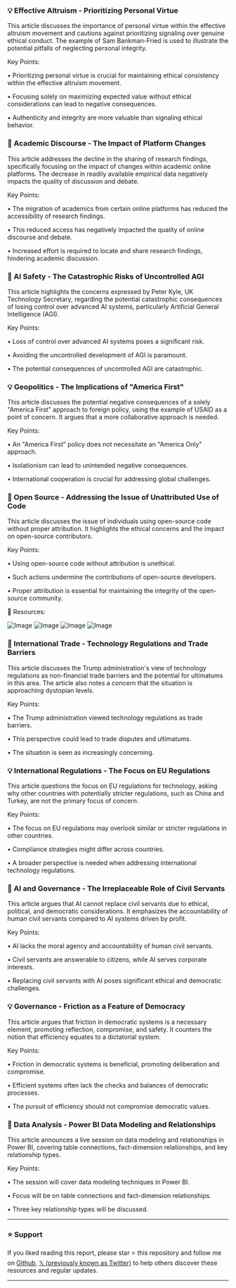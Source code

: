 ### 💡 Effective Altruism - Prioritizing Personal Virtue

This article discusses the importance of personal virtue within the effective altruism movement and cautions against prioritizing signaling over genuine ethical conduct.  The example of Sam Bankman-Fried is used to illustrate the potential pitfalls of neglecting personal integrity.

Key Points:

• Prioritizing personal virtue is crucial for maintaining ethical consistency within the effective altruism movement.


•  Focusing solely on maximizing expected value without ethical considerations can lead to negative consequences.


•  Authenticity and integrity are more valuable than signaling ethical behavior.


### 🤖  Academic Discourse - The Impact of Platform Changes

This article addresses the decline in the sharing of research findings, specifically focusing on the impact of changes within academic online platforms. The decrease in readily available empirical data negatively impacts the quality of discussion and debate.

Key Points:

• The migration of academics from certain online platforms has reduced the accessibility of research findings.


• This reduced access has negatively impacted the quality of online discourse and debate.


•  Increased effort is required to locate and share research findings, hindering academic discussion.



### 🤖 AI Safety - The Catastrophic Risks of Uncontrolled AGI

This article highlights the concerns expressed by Peter Kyle, UK Technology Secretary, regarding the potential catastrophic consequences of losing control over advanced AI systems, particularly Artificial General Intelligence (AGI).

Key Points:

• Loss of control over advanced AI systems poses a significant risk.


• Avoiding the uncontrolled development of AGI is paramount.


•  The potential consequences of uncontrolled AGI are catastrophic.



### 💡 Geopolitics - The Implications of "America First"

This article discusses the potential negative consequences of a solely "America First" approach to foreign policy, using the example of USAID as a point of concern.  It argues that a more collaborative approach is needed.

Key Points:

• An "America First" policy does not necessitate an "America Only" approach.


•  Isolationism can lead to unintended negative consequences.


•  International cooperation is crucial for addressing global challenges.



### 🤖 Open Source - Addressing the Issue of Unattributed Use of Code

This article discusses the issue of individuals using open-source code without proper attribution.  It highlights the ethical concerns and the impact on open-source contributors.

Key Points:

•  Using open-source code without attribution is unethical.


•  Such actions undermine the contributions of open-source developers.


•  Proper attribution is essential for maintaining the integrity of the open-source community.

🔗 Resources:

![Image](https://pbs.twimg.com/media/GkZTIpTaoAE--cY?format=jpg&name=900x900)
![Image](https://pbs.twimg.com/media/GkZTIp-WQAA2XFx?format=jpg&name=900x900)
![Image](https://pbs.twimg.com/media/GkZTIpVawAAIhHQ?format=jpg&name=360x360)
![Image](https://pbs.twimg.com/media/GkZTIpXbAAABWvt?format=jpg&name=900x900)



### 🤖  International Trade - Technology Regulations and Trade Barriers

This article discusses the Trump administration's view of technology regulations as non-financial trade barriers and the potential for ultimatums in this area.  The article also notes a concern that the situation is approaching dystopian levels.

Key Points:

• The Trump administration viewed technology regulations as trade barriers.


• This perspective could lead to trade disputes and ultimatums.


• The situation is seen as increasingly concerning.



### 💡  International Regulations -  The Focus on EU Regulations

This article questions the focus on EU regulations for technology, asking why other countries with potentially stricter regulations, such as China and Turkey, are not the primary focus of concern.

Key Points:

• The focus on EU regulations may overlook similar or stricter regulations in other countries.


•  Compliance strategies might differ across countries.


•  A broader perspective is needed when addressing international technology regulations.



### 🤖  AI and Governance - The Irreplaceable Role of Civil Servants

This article argues that AI cannot replace civil servants due to ethical, political, and democratic considerations.  It emphasizes the accountability of human civil servants compared to AI systems driven by profit.

Key Points:

• AI lacks the moral agency and accountability of human civil servants.


• Civil servants are answerable to citizens, while AI serves corporate interests.


•  Replacing civil servants with AI poses significant ethical and democratic challenges.



### 💡  Governance - Friction as a Feature of Democracy

This article argues that friction in democratic systems is a necessary element, promoting reflection, compromise, and safety. It counters the notion that efficiency equates to a dictatorial system.

Key Points:

• Friction in democratic systems is beneficial, promoting deliberation and compromise.


• Efficient systems often lack the checks and balances of democratic processes.


•  The pursuit of efficiency should not compromise democratic values.


### 🚀 Data Analysis - Power BI Data Modeling and Relationships

This article announces a live session on data modeling and relationships in Power BI, covering table connections, fact-dimension relationships, and key relationship types.

Key Points:

•  The session will cover data modeling techniques in Power BI.


•  Focus will be on table connections and fact-dimension relationships.


•  Three key relationship types will be discussed.


---

### ⭐️ Support

If you liked reading this report, please star ⭐️ this repository and follow me on [Github](https://github.com/Drix10), [𝕏 (previously known as Twitter)](https://x.com/DRIX_10_) to help others discover these resources and regular updates.

---